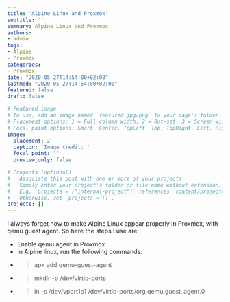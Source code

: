 ```yaml
---
title: 'Alpine Linux and Proxmox'
subtitle: ''
summary: Alpine Linux and Proxmox
authors:
- admin
tags:
- Alpine
- Proxmox
categories:
- Proxmox
date: "2020-05-27T14:54:00+02:00"
lastmod: "2020-05-27T14:54:00+02:00"
featured: false
draft: false

# Featured image
# To use, add an image named `featured.jpg/png` to your page's folder.
# Placement options: 1 = Full column width, 2 = Out-set, 3 = Screen-width
# Focal point options: Smart, Center, TopLeft, Top, TopRight, Left, Right, BottomLeft, Bottom, BottomRight
image:
  placement: 2
  caption: 'Image credit: '
  focal_point: ""
  preview_only: false

# Projects (optional).
#   Associate this post with one or more of your projects.
#   Simply enter your project's folder or file name without extension.
#   E.g. `projects = ["internal-project"]` references `content/project/deep-learning/index.md`.
#   Otherwise, set `projects = []`.
projects: []
---
```


I always forget how to make Alpine Linux appear properly in Proxmox, with qemu guest agent. So here the steps I use are:

* Enable qemu agent in Proxmox
* In Alpine linux, run the following commands:
* > apk add qemu-guest-agent
* > mkdir -p /dev/virtio-ports
* > ln -s /dev/vport1p1 /dev/virtio-ports/org.qemu.guest_agent.0